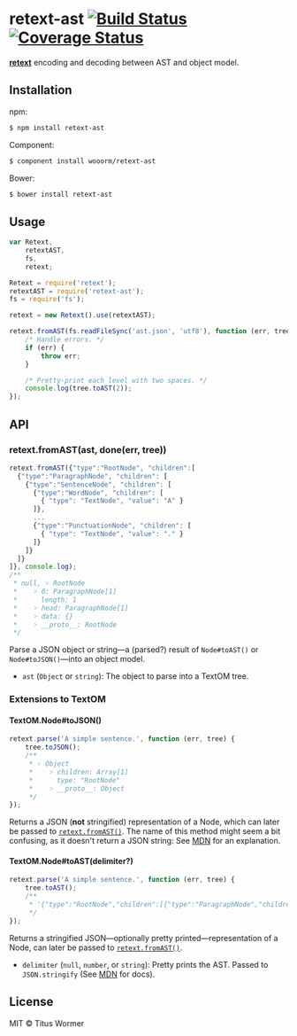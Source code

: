 # retext-ast [![Build Status](https://travis-ci.org/wooorm/retext-ast.svg?branch=master)](https://travis-ci.org/wooorm/retext-ast) [![Coverage Status](https://img.shields.io/coveralls/wooorm/retext-ast.svg)](https://coveralls.io/r/wooorm/retext-ast?branch=master)

**[retext](https://github.com/wooorm/retext "Retext")** encoding and decoding between AST and object model.

## Installation

npm:
```sh
$ npm install retext-ast
```

Component:
```sh
$ component install wooorm/retext-ast
```

Bower:
```sh
$ bower install retext-ast
```

## Usage

```js
var Retext,
    retextAST,
    fs,
    retext;

Retext = require('retext');
retextAST = require('retext-ast');
fs = require('fs');

retext = new Retext().use(retextAST);

retext.fromAST(fs.readFileSync('ast.json', 'utf8'), function (err, tree) {
    /* Handle errors. */
    if (err) {
        throw err;
    }

    /* Pretty-print each level with two spaces. */
    console.log(tree.toAST(2));
});
```

## API

### retext.fromAST(ast, done(err, tree))

```js
retext.fromAST({"type":"RootNode", "children":[
  {"type":"ParagraphNode", "children": [
    {"type":"SentenceNode", "children": [
      {"type":"WordNode", "children": [
        { "type": "TextNode", "value": "A" }
      ]},
      ...
      {"type":"PunctuationNode", "children": [
        { "type": "TextNode", "value": "." }
      ]}
    ]}
  ]}
]}, console.log);
/**
 * null, ˅ RootNode
 *    ˃ 0: ParagraphNode[1]
 *      length: 1
 *    ˃ head: ParagraphNode[1]
 *    ˃ data: {}
 *    ˃ __proto__: RootNode
 */
```

Parse a JSON object or string—a (parsed?) result of `Node#toAST()` or `Node#toJSON()`—into an object model.

- `ast` (`Object` or `string`): The object to parse into a TextOM tree.

### Extensions to TextOM

#### TextOM.Node#toJSON()

```js
retext.parse('A simple sentence.', function (err, tree) {
    tree.toJSON();
    /**
     * ˅ Object
     *    ˃ children: Array[1]
     *      type: "RootNode"
     *    ˃ __proto__: Object
     */
});
```

Returns a JSON (**not** stringified) representation of a Node, which can later be passed to [`retext.fromAST()`](#retextfromastast).
The name of this method might seem a bit confusing, as it doesn't return a JSON string: See [MDN](https://developer.mozilla.org/en-US/docs/Web/JavaScript/Reference/Global_Objects/JSON/stringify#toJSON_behavior) for an explanation.

#### TextOM.Node#toAST(delimiter?)

```js
retext.parse('A simple sentence.', function (err, tree) {
    tree.toAST();
    /**
     * '{"type":"RootNode","children":[{"type":"ParagraphNode","children":[{"type":"SentenceNode","children":[{"type":"WordNode","children":[{"type":"TextNode","value":"A"}]},{"type":"WhiteSpaceNode","children":[{"type":"TextNode","value":" "}]},{"type":"WordNode","children":[{"type":"TextNode","value":"simple"}]},{"type":"WhiteSpaceNode","children":[{"type":"TextNode","value":" "}]},{"type":"WordNode","children":[{"type":"TextNode","value":"sentence"}]},{"type":"PunctuationNode","children":[{"type":"TextNode","value":"."}]}]}]}]}'
     */
});

```

Returns a stringified JSON—optionally pretty printed—representation of a Node, can later be passed to [`retext.fromAST()`](#retextfromastast).

- `delimiter` (`null`, `number`, or `string`): Pretty prints the AST. Passed to `JSON.stringify` (See [MDN](https://developer.mozilla.org/en-US/docs/Web/JavaScript/Reference/Global_Objects/JSON/stringify#space_argument) for docs).

## License

MIT © Titus Wormer
